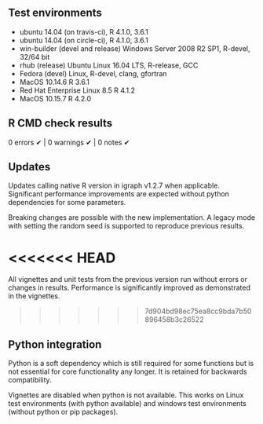 ## Test environments
* ubuntu 14.04 (on travis-ci), R 4.1.0, 3.6.1
* ubuntu 14.04 (on circle-ci), R 4.1.0, 3.6.1
* win-builder (devel and release) Windows Server 2008 R2 SP1, R-devel, 32/64 bit
* rhub (release) Ubuntu Linux 16.04 LTS, R-release, GCC
* Fedora (devel) Linux, R-devel, clang, gfortran
* MacOS 10.14.6 R 3.6.1 
* Red Hat Enterprise Linux 8.5 R 4.1.2
* MacOS 10.15.7 R 4.2.0

## R CMD check results

0 errors ✔ | 0 warnings ✔ | 0 notes ✔

## Updates

Updates calling native R version in igraph v1.2.7 when applicable.
Significant performance improvements are expected without python
dependencies for some parameters.

Breaking changes are possible with the new implementation.
A legacy mode with setting the random seed is supported 
to reproduce previous results.

<<<<<<< HEAD
=======
All vignettes and unit tests from the previous version run without errors
or changes in results. Performance is significantly improved as
demonstrated in the vignettes.

>>>>>>> 7d904bd98ec75ea8cc9bda7b50896458b3c26522
## Python integration

Python is a soft dependency which is still required for some functions but is not essential for core functionality any longer. It is retained for backwards compatibility.

Vignettes are disabled when python is not available. This works on Linux test environments (with python available) and windows test environments (without python or pip packages).
